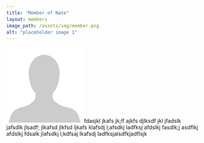 ```yaml
---
title: "Member of Nate"
layout: members
image_path: /assets/img/member.png
alt: "placeholder image 1"
---
```

![placeholder](/assets/img/member.png)
fdasjkl jkafs jk;lf ajkfs djlksdf jkl jfadslk jafsdlk jlsadf; jlkafsd jlkfsd ljkafs klafsdj l;afsdkj ladfksj afdslkj fasdlk;j asdflkj afdslkj fdsalk jlafsdkj l;kdfsaj lkafsdj ladfksjalsdfkjadflsjk
